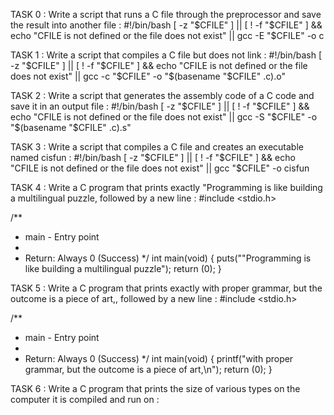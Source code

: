 TASK 0 : Write a script that runs a C file through the preprocessor and save the result into another file :
#!/bin/bash
[ -z "$CFILE" ] || [ ! -f "$CFILE" ] && echo "CFILE is not defined or the file does not exist" || gcc -E "$CFILE" -o c

TASK 1 : Write a script that compiles a C file but does not link :
#!/bin/bash
[ -z "$CFILE" ] || [ ! -f "$CFILE" ] && echo "CFILE is not defined or the file does not exist" || gcc -c "$CFILE" -o "$(basename "$CFILE" .c).o"

TASK 2 : Write a script that generates the assembly code of a C code and save it in an output file :
#!/bin/bash
[ -z "$CFILE" ] || [ ! -f "$CFILE" ] && echo "CFILE is not defined or the file does not exist" || gcc -S "$CFILE" -o "$(basename "$CFILE" .c).s"

TASK 3 : Write a script that compiles a C file and creates an executable named cisfun :
#!/bin/bash
[ -z "$CFILE" ] || [ ! -f "$CFILE" ] && echo "CFILE is not defined or the file does not exist" || gcc "$CFILE" -o cisfun

TASK 4 : Write a C program that prints exactly "Programming is like building a multilingual puzzle, followed by a new line :
#include <stdio.h>

/**
 * main - Entry point
 *
 * Return: Always 0 (Success)
 */
int main(void)
{
	puts("\"Programming is like building a multilingual puzzle");
	return (0);
}


TASK 5 : Write a C program that prints exactly with proper grammar, but the outcome is a piece of art,, followed by a new line : 
#include <stdio.h>

/**
 * main - Entry point
 *
 * Return: Always 0 (Success)
 */
int main(void)
{
	printf("with proper grammar, but the outcome is a piece of art,\n");
	return (0);
}

TASK 6 : Write a C program that prints the size of various types on the computer it is compiled and run on :
